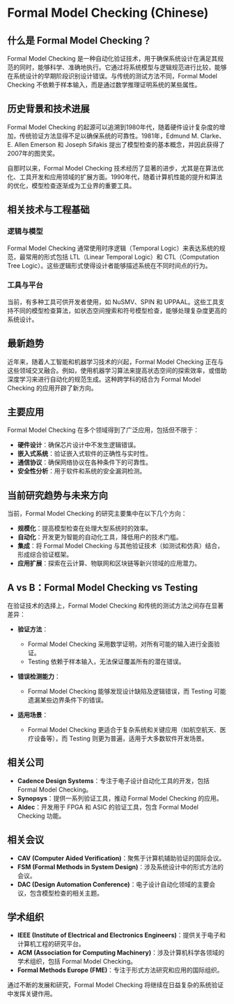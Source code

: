 # Formal Model Checking (Chinese)

## 什么是 Formal Model Checking？

Formal Model Checking 是一种自动化验证技术，用于确保系统设计在满足其规范的同时，能够科学、准确地执行。它通过将系统模型与逻辑规范进行比较，能够在系统设计的早期阶段识别设计错误。与传统的测试方法不同，Formal Model Checking 不依赖于样本输入，而是通过数学推理证明系统的某些属性。

## 历史背景和技术进展

Formal Model Checking 的起源可以追溯到1980年代，随着硬件设计复杂度的增加，传统验证方法显得不足以确保系统的可靠性。1981年，Edmund M. Clarke、E. Allen Emerson 和 Joseph Sifakis 提出了模型检查的基本概念，并因此获得了2007年的图灵奖。

自那时以来，Formal Model Checking 技术经历了显著的进步，尤其是在算法优化、工具开发和应用领域的扩展方面。1990年代，随着计算机性能的提升和算法的优化，模型检查逐渐成为工业界的重要工具。

## 相关技术与工程基础

### 逻辑与模型

Formal Model Checking 通常使用时序逻辑（Temporal Logic）来表达系统的规范，最常用的形式包括 LTL（Linear Temporal Logic）和 CTL（Computation Tree Logic）。这些逻辑形式使得设计者能够描述系统在不同时间点的行为。

### 工具与平台

当前，有多种工具可供开发者使用，如 NuSMV、SPIN 和 UPPAAL。这些工具支持不同的模型检查算法，如状态空间搜索和符号模型检查，能够处理复杂度更高的系统设计。

## 最新趋势

近年来，随着人工智能和机器学习技术的兴起，Formal Model Checking 正在与这些领域交叉融合。例如，使用机器学习算法来提高状态空间的探索效率，或借助深度学习来进行自动化的规范生成。这种跨学科的结合为 Formal Model Checking 的应用开辟了新方向。

## 主要应用

Formal Model Checking 在多个领域得到了广泛应用，包括但不限于：
- **硬件设计**：确保芯片设计中不发生逻辑错误。
- **嵌入式系统**：验证嵌入式软件的正确性与实时性。
- **通信协议**：确保网络协议在各种条件下的可靠性。
- **安全性分析**：用于软件和系统的安全漏洞检测。

## 当前研究趋势与未来方向

当前，Formal Model Checking 的研究主要集中在以下几个方向：
- **规模化**：提高模型检查在处理大型系统时的效率。
- **自动化**：开发更为智能的自动化工具，降低用户的技术门槛。
- **集成**：将 Formal Model Checking 与其他验证技术（如测试和仿真）结合，形成综合验证框架。
- **应用扩展**：探索在云计算、物联网和区块链等新兴领域的应用潜力。

## A vs B：Formal Model Checking vs Testing

在验证技术的选择上，Formal Model Checking 和传统的测试方法之间存在显著差异：

- **验证方法**：
  - Formal Model Checking 采用数学证明，对所有可能的输入进行全面验证。
  - Testing 依赖于样本输入，无法保证覆盖所有的潜在错误。

- **错误检测能力**：
  - Formal Model Checking 能够发现设计缺陷及逻辑错误，而 Testing 可能遗漏某些边界条件下的错误。

- **适用场景**：
  - Formal Model Checking 更适合于复杂系统和关键应用（如航空航天、医疗设备等），而 Testing 则更为普遍，适用于大多数软件开发场景。

## 相关公司

- **Cadence Design Systems**：专注于电子设计自动化工具的开发，包括 Formal Model Checking。
- **Synopsys**：提供一系列验证工具，推动 Formal Model Checking 的应用。
- **Aldec**：开发用于 FPGA 和 ASIC 的验证工具，包含 Formal Model Checking 功能。

## 相关会议

- **CAV (Computer Aided Verification)**：聚焦于计算机辅助验证的国际会议。
- **FSM (Formal Methods in System Design)**：涉及系统设计中的形式方法的会议。
- **DAC (Design Automation Conference)**：电子设计自动化领域的主要会议，包含模型检查的相关主题。

## 学术组织

- **IEEE (Institute of Electrical and Electronics Engineers)**：提供关于电子和计算机工程的研究平台。
- **ACM (Association for Computing Machinery)**：涉及计算机科学各领域的学术组织，包括 Formal Model Checking。
- **Formal Methods Europe (FME)**：专注于形式方法研究和应用的国际组织。 

通过不断的发展和研究，Formal Model Checking 将继续在日益复杂的系统验证中发挥关键作用。